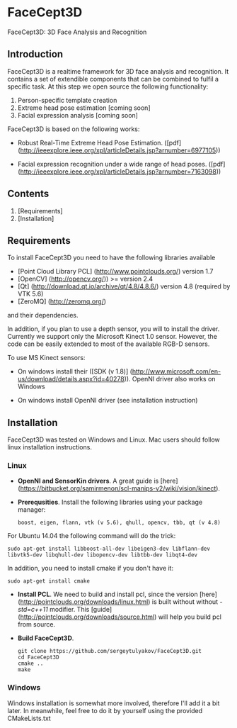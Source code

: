 # FaceCept3D
FaceCept3D: 3D Face Analysis and Recognition

## Introduction

FaceCept3D is a realtime framework for 3D face analysis and recognition. It contains a set of extendible components that can be combined to fulfil a specific task. At this step we open source the following functionality:

1. Person-specific template creation
2. Extreme head pose estimation [coming soon]
3. Facial expression analysis [coming soon]

FaceCept3D is based on the following works:

* Robust Real-Time Extreme Head Pose Estimation. ([pdf] (http://ieeexplore.ieee.org/xpl/articleDetails.jsp?arnumber=6977105))

* Facial expression recognition under a wide range of head poses. ([pdf] (http://ieeexplore.ieee.org/xpl/articleDetails.jsp?arnumber=7163098)) 

## Contents

1. [Requirements]
2. [Installation]

## Requirements

To install FaceCept3D you need to have the following libraries available

* [Point Cloud Library PCL] (http://www.pointclouds.org/) version 1.7
* [OpenCV] (http://opencv.org/)) >= version 2.4
* [Qt] (http://download.qt.io/archive/qt/4.8/4.8.6/) version 4.8 (required by VTK 5.6)
* [ZeroMQ] (http://zeromq.org/)

and their dependencies.

In addition, if you plan to use a depth sensor, you will to install the driver. Currently we support only the Microsoft Kinect 1.0 sensor. However, the code can be easily extended to most of the available RGB-D sensors.

To use MS Kinect sensors:

* On windows install their ([SDK (v 1.8)] (http://www.microsoft.com/en-us/download/details.aspx?id=40278)). OpenNI driver also works on Windows

* On windows install OpenNI driver (see installation instruction)

## Installation

FaceCept3D was tested on Windows and Linux. Mac users should follow linux installation instructions.

### Linux

* **OpenNI and SensorKin drivers**. A great guide is [here] (https://bitbucket.org/samirmenon/scl-manips-v2/wiki/vision/kinect).

* **Prerequsities**. Install the following libraries using your package manager:

  ```Shell
  boost, eigen, flann, vtk (v 5.6), qhull, opencv, tbb, qt (v 4.8)
  ```

For Ubuntu 14.04 the following command will do the trick:

  ```Shell
  sudo apt-get install libboost-all-dev libeigen3-dev libflann-dev libvtk5-dev libqhull-dev libopencv-dev libtbb-dev libqt4-dev
  ```

In addition, you need to install cmake if you don't have it:

  ```Shell
  sudo apt-get install cmake
  ```

* **Install PCL**. We need to build and install pcl, since the version [here] (http://pointclouds.org/downloads/linux.html) is built without without *-std=c++11* modifier. This [guide] (http://pointclouds.org/downloads/source.html) will help you build pcl from source.

* **Build FaceCept3D**. 

  ```Shell
  git clone https://github.com/sergeytulyakov/FaceCept3D.git
  cd FaceCept3D
  cmake ..
  make
  ```


### Windows

Windows installation is somewhat more involved, therefore I'll add it a bit later. In meanwhile, feel free to do it by yourself using the provided CMakeLists.txt